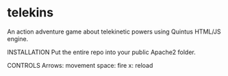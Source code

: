 telekins
========

An action adventure game about telekinetic powers using Quintus HTML/JS engine.

INSTALLATION
Put the entire repo into your public Apache2 folder.

CONTROLS
Arrows: movement
space: fire
x: reload
